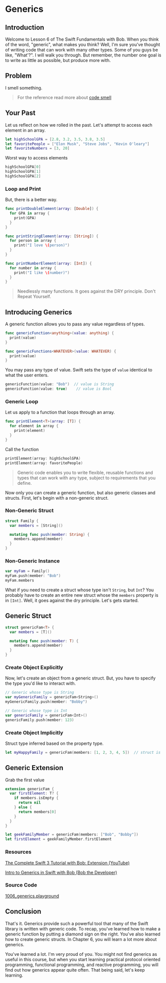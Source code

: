 # Generics
## Introduction
Welcome to Lesson 6 of The Swift Fundamentals with Bob. When you think of the word, "generic", what makes you think? Well, I'm sure you've thought of writing code that can work with many other types. Some of you guys be like, "What'?". I will walk you through. But remember, the number one goal is to write as little as possible, but produce more with.

## Problem
I smell something.
> For the reference read more about [code smell](/content/software-engineering/coding-principles.md#code-smell)

## Your Past
Let us reflect on how we rolled in the past. Let's attempt to access each element in an array.

```swift
let highSchoolGPA = [2.8, 3.2, 3.5, 3.8, 3.5]
let favoritePeople = ["Elon Musk", "Steve Jobs", "Kevin O'leary"]
let favoriteNumbers = [3, 20]
```

Worst way to access elements
```swift
highSchoolGPA[0]
highSchoolGPA[1]
highSchoolGPA[2]
```

### Loop and Print
But, there is a better way.

```swift
func printDoubleElement(array: [Double]) {
  for GPA in array {
    print(GPA)
  }
}

func printStringElement(array: [String]) {
  for person in array {
    print("I love \(person)")
  }
}

func printNumberElement(array: [Int]) {
  for number in array {
    print("I like \(number)")
  }
}
```
> Needlessly many functions. It goes against the DRY principle. Don't Repeat Yourself.

## Introducing Generics
A generic function allows you to pass any value regardless of types.   

```swift
func genericFunction<anything>(value: anything) {
  print(value)
}

func genericFunctions<WHATEVER>(value: WHATEVER) {
  print(value)
}
```

You may pass any type of value. Swift sets the type of `value` identical to what the user enters.

```swift
genericFunction(value: "Bob")  // value is String
genericFunction(value: true)    // value is Bool
```

### Generic Loop
Let us apply to a function that loops through an array.

```swift
func printElement<T>(array: [T]) {
  for element in array {
    print(element)
  }
}
```
Call the function

```swift
printElement(array: highSchoolGPA)
printElement(array: favoritePeople)
```

> Generic code enables you to write flexible, reusable functions and types that can work with any type, subject to requirements that you define.

Now only you can create a generic function, but also generic classes and structs. First, let's begin with a non-generic struct.

### Non-Generic Struct
```swift
struct Family {
  var members = [String]()

  mutating func push(member: String) {
    members.append(member)
  }
}
```

### Non-Generic Instance
```swift
var myFam = Family()
myFam.push(member: "Bob")
myFam.members
```

What if you need to create a struct whose type isn't `String`, but `Int`? You probably have to create an entire new struct whose the `members` property is in `[Int]`. Well, it goes against the dry principle. Let's gets started.

## Generic Struct
```swift
struct genericFam<T> {
  var members = [T]()

  mutating func push(member: T) {
    members.append(member)
  }
}
```

### Create Object Explicitly
Now, let's create an object from a generic struct. But, you have to specify the type you'd like to interact with.

```swift
// Generic whose type is String
var myGenericFamily = genericFam<String>()
myGenericFamily.push(member: "Bobby")

// Generic whose type is Int
var genericFamily = genericFam<Int>()
genericFamily.push(member: 123)
```
### Create Object Implicitly
Struct type inferred based on the property type.

```swift
let myHappyFamily = genericFam(members: [1, 2, 3, 4, 5])  // struct is now Int type
```

## Generic Extension
Grab the first value
```swift
extension genericFam {
  var firstElement: T? {
    if members.isEmpty {
      return nil
    } else {
      return members[0]
    }
  }
}

let geekFamilyMember = genericFam(members: ["Bob", "Bobby"])
let firstElement = geekFamilyMember.firstElement
```



### Resources
[The Complete Swift 3 Tutorial with Bob: Extension (YouTube)](https://www.youtube.com/watch?v=4pPtLjkF0HE)

[Intro to Generics in Swift with Bob (Bob the Developer)](https://medium.com/ios-geek-community/intro-to-generics-in-swift-with-bob-df58118a5001#.fkmmjqnwd)

### Source Code
[1006_generics.playground](https://www.dropbox.com/sh/wuf65widfors50d/AABCJF-aojTJLPGdA79Vc78Ma?dl=0)

## Conclusion
That's it. Generics provide such a powerful tool that many of the Swift library is written with generic code. To recap, you've learned how to make a generic function by putting a diamond sign on the right. You've also learned how to create generic structs. In Chapter 6, you will learn a lot more about generics.

You've learned a lot. I'm very proud of you. You might not find generics as useful in this course, but when you start learning practical protocol oriented programming, functional programming, and reactive programming, you will find out how generics appear quite often. That being said, let's keep learning.
